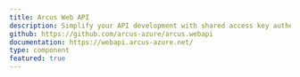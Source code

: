 ```yaml
---
title: Arcus Web API
description: Simplify your API development with shared access key authentication, HTTP correlation, request tracking, strict JSON formatting, and other boilerplate code.
github: https://github.com/arcus-azure/arcus.webapi
documentation: https://webapi.arcus-azure.net/
type: component
featured: true
---
```

